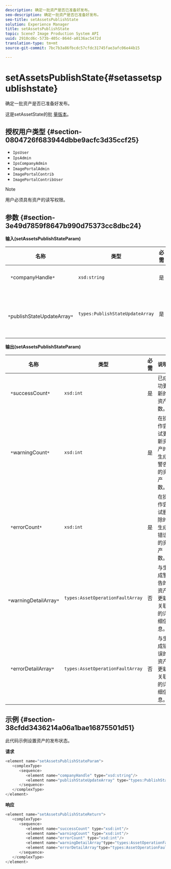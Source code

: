 ```yaml
---
description: 确定一批资产是否已准备好发布。
seo-description: 确定一批资产是否已准备好发布。
seo-title: setAssetsPublishState
solution: Experience Manager
title: setAssetsPublishState
topic: Scene7 Image Production System API
uuid: 2910cd6c-573b-405c-864d-a0136ac5472d
translation-type: tm+mt
source-git-commit: 7bc7b3a86fbcdc57cfdc31745fae3afc06e44b15

---
```



# setAssetsPublishState{#setassetspublishstate}

确定一批资产是否已准备好发布。

这是setAssetState的批 [量版本](../../../operations/c-operations-intro/c-methods/r-set-asset-publish-state.md#reference-9efc2eeea42348e0b1d5f3d1005c6563)。

## 授权用户类型 {#section-0804726f683944dbbe9acfc3d35ccf25}

* `IpsUser`
* `IpsAdmin`
* `IpsCompanyAdmin`
* `ImagePortalAdmin`
* `ImagePortalContrib`
* `ImagePortalContribUser`

>[!NOTE]
>
>用户必须具有资产的读写权限。

## 参数 {#section-3e49d7859f8647b990d75373cc8dbc24}

**输入(setAssetsPublishStateParam)**

| 名称 | 类型 | 必需 | 说明 |
|---|---|---|---|
| ` *`companyHandle`*` | `xsd:string` | 是 | 公司手柄。 |
| ` *`publishStateUpdateArray`*` | `types:PublishStateUpdateArray` | 是 | 资产的发布状态值的数组。 |

**输出(setAssetsPublishStateParam)**

| 名称 | 类型 | 必需 | 说明 |
|---|---|---|---|
| ` *`successCount`*` | `xsd:int` | 是 | 已成功更新的资产数。 |
| ` *`warningCount`*` | `xsd:int` | 是 | 在操作尝试更新资产时生成警告的资产数。 |
| ` *`errorCount`*` | `xsd:int` | 是 | 在操作尝试删除时生成错误的资产数。 |
| ` *`warningDetailArray`*` | `types:AssetOperationFaultArray` | 否 | 与生成警告的资产更新关联的详细信息。 |
| ` *`errorDetailArray`*` | `types:AssetOperationFaultArray` | 否 | 与生成错误的资产更新关联的详细信息。 |

## 示例 {#section-38cfdd3436214a06a1bae16875501d51}

此代码示例设置资产的发布状态。

**请求**

```java
<element name="setAssetsPublishStateParam">
   <complexType>
      <sequence>
         <element name="companyHandle" type="xsd:string"/>
         <element name="publishStateUpdateArray" type="types:PublishStateUpdateArray"/>
      </sequence>
   </complexType>
</element>
```

**响应**

```java
<element name="setAssetsPublishStateReturn">
   <complexType>
      <sequence>
         <element name="successCount" type="xsd:int"/>
         <element name="warningCount" type="xsd:int"/>
         <element name="errorCount" type="xsd:int"/>
         <element name="warningDetailArray"type="types:AssetOperationFaultArray" minOccurs="0"/>
         <element name="errorDetailArray"type="types:AssetOperationFaultArray" minOccurs="0"/>
      </sequence>
   </complexType>
</element>
```

